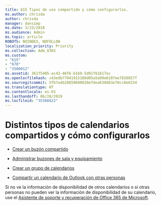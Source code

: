 ```yaml
---
title: 615 Tipos de uso compartido y cómo configurarlos.
ms.author: chrisda
author: chrisda
manager: dansimp
ms.date: 3/23/2018
ms.audience: Admin
ms.topic: article
ROBOTS: NOINDEX, NOFOLLOW
localization_priority: Priority
ms.collection: Adm_O365
ms.custom:
- "615"
- "878"
- "3500012"
ms.assetid: 361f5405-ac43-46f6-b1b9-5d91f61617ec
ms.openlocfilehash: c43edb77041915108d05a5e89e6107ee7838857f
ms.sourcegitcommit: 5fb7a4b28859690020efdea630d03e70cc0e6334
ms.translationtype: HT
ms.contentlocale: es-ES
ms.lasthandoff: 06/28/2019
ms.locfileid: "35366622"
---
```

# <a name="different-types-of-shared-calendars-and-how-to-set-them-up"></a>Distintos tipos de calendarios compartidos y cómo configurarlos

- [Crear un buzón compartido](https://support.office.com/article/871a246d-3acd-4bba-948e-5de8be0544c9)

- [Administrar buzones de sala y equipamiento](https://support.office.com/article/9f518a6d-1e2c-4d44-93f3-e19013a1552b)

- [Crear un grupo de calendarios](https://support.office.com/article/8385667b-d758-4489-a53f-f542dd01e6ff)

- [Compartir un calendario de Outlook con otras personas](https://support.office.com/article/353ed2c1-3ec5-449d-8c73-6931a0adab88)

Si no ve la información de disponibilidad de otros calendarios o si otras personas no pueden ver la información de disponibilidad de su calendario, use el [Asistente de soporte y recuperación de Office 365 de Microsoft](https://diagnostics.office.com/).
